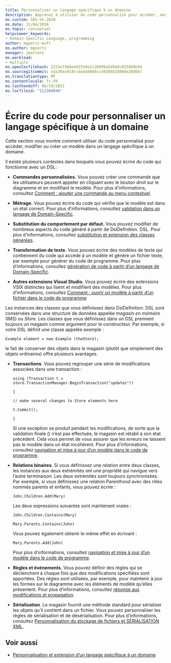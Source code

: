 ```yaml
---
title: Personnaliser un langage spécifique à un domaine
description: Apprenez à utiliser du code personnalisé pour accéder, modifier ou créer un modèle dans un langage spécifique à un domaine (DSL).
ms.custom: SEO-VS-2020
ms.date: 11/04/2016
ms.topic: conceptual
helpviewer_keywords:
- Domain-Specific Language, programming
author: mgoertz-msft
ms.author: mgoertz
manager: jmartens
ms.workload:
- multiple
ms.openlocfilehash: 2231ef94bee01558e2c26899a5d9a0c855489e94
ms.sourcegitcommit: e3a364c014ccdada0860cc4930d428808e20d667
ms.translationtype: MT
ms.contentlocale: fr-FR
ms.lasthandoff: 06/19/2021
ms.locfileid: "112388046"
---
```

# <a name="write-code-to-customize-a-domain-specific-language"></a>Écrire du code pour personnaliser un langage spécifique à un domaine

Cette section vous montre comment utiliser du code personnalisé pour accéder, modifier ou créer un modèle dans un langage spécifique à un domaine.

Il existe plusieurs contextes dans lesquels vous pouvez écrire du code qui fonctionne avec un DSL :

- **Commandes personnalisées.** Vous pouvez créer une commande que les utilisateurs peuvent appeler en cliquant avec le bouton droit sur le diagramme et en modifiant le modèle. Pour plus d’informations, consultez [Comment : ajouter une commande au menu contextuel](../modeling/how-to-add-a-command-to-the-shortcut-menu.md).

- **Métrage.** Vous pouvez écrire du code qui vérifie que le modèle est dans un état correct. Pour plus d’informations, consultez [validation dans un langage de Domain-Specific](../modeling/validation-in-a-domain-specific-language.md).

- **Substitution du comportement par défaut.** Vous pouvez modifier de nombreux aspects du code généré à partir de DslDefinition. DSL. Pour plus d’informations, consultez [substitution et extension des classes générées](../modeling/overriding-and-extending-the-generated-classes.md).

- **Transformation de texte.** Vous pouvez écrire des modèles de texte qui contiennent du code qui accède à un modèle et génère un fichier texte, par exemple pour générer du code de programme. Pour plus d’informations, consultez [génération de code à partir d’un langage de Domain-Specific](../modeling/generating-code-from-a-domain-specific-language.md).

- **Autres extensions Visual Studio.** Vous pouvez écrire des extensions VSIX distinctes qui lisent et modifient des modèles. Pour plus d’informations, consultez [Comment : ouvrir un modèle à partir d’un fichier dans le code de programme](../modeling/how-to-open-a-model-from-file-in-program-code.md)

Les instances des classes que vous définissez dans DslDefinition. DSL sont conservées dans une structure de données appelée *magasin en mémoire* (IMS) ou *Store*. Les classes que vous définissez dans un DSL prennent toujours un magasin comme argument pour le constructeur. Par exemple, si votre DSL définit une classe appelée exemple :

`Example element = new Example (theStore);`

le fait de conserver des objets dans le magasin (plutôt que simplement des objets ordinaires) offre plusieurs avantages.

- **Transactions**. Vous pouvez regrouper une série de modifications associées dans une transaction :

     `using (Transaction t = store.TransactionManager.BeginTransaction("updates"))`

     `{`

     `// make several changes to Store elements here`

     `t.Commit();`

     `}`

     Si une exception se produit pendant les modifications, de sorte que la validation finale () n’est pas effectuée, le magasin est rétabli à son état précédent. Cela vous permet de vous assurer que les erreurs ne laissent pas le modèle dans un état incohérent. Pour plus d’informations, consultez [navigation et mise à jour d’un modèle dans le code de programme](../modeling/navigating-and-updating-a-model-in-program-code.md).

- **Relations binaires**. Si vous définissez une relation entre deux classes, les instances aux deux extrémités ont une propriété qui navigue vers l’autre terminaison. Les deux extrémités sont toujours synchronisées. Par exemple, si vous définissez une relation Parenthood avec des rôles nommés parents et enfants, vous pouvez écrire :

     `John.Children.Add(Mary)`

     Les deux expressions suivantes sont maintenant vraies :

     `John.Children.Contains(Mary)`

     `Mary.Parents.Contains(John)`

     Vous pouvez également obtenir le même effet en écrivant :

     `Mary.Parents.Add(John)`

     Pour plus d’informations, consultez [navigation et mise à jour d’un modèle dans le code de programme](../modeling/navigating-and-updating-a-model-in-program-code.md).

- **Règles et événements**. Vous pouvez définir des règles qui se déclenchent à chaque fois que des modifications spécifiées sont apportées. Des règles sont utilisées, par exemple, pour maintenir à jour les formes sur le diagramme avec les éléments de modèle qu’elles présentent. Pour plus d’informations, consultez [réponse aux modifications et propagation](../modeling/responding-to-and-propagating-changes.md).

- **Sérialisation**. Le magasin fournit une méthode standard pour sérialiser les objets qu’il contient dans un fichier. Vous pouvez personnaliser les règles de sérialisation et de désérialisation. Pour plus d’informations, consultez [Personnalisation du stockage de fichiers et SÉRIALISATION XML](../modeling/customizing-file-storage-and-xml-serialization.md).

## <a name="see-also"></a>Voir aussi

- [Personnalisation et extension d’un langage spécifique à un domaine](../modeling/customizing-and-extending-a-domain-specific-language.md)